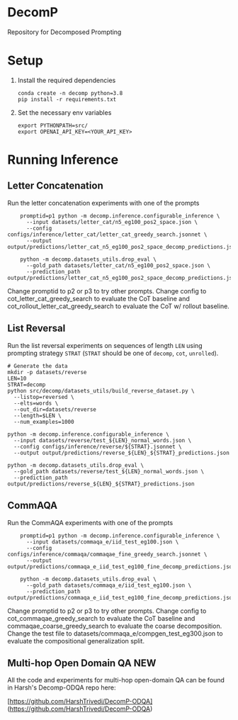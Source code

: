 # DecomP
Repository for Decomposed Prompting


# Setup

1. Install the required dependencies
    ```shell
    conda create -n decomp python=3.8
    pip install -r requirements.txt
    ```
2. Set the necessary env variables
    ```shell
    export PYTHONPATH=src/
    export OPENAI_API_KEY=<YOUR_API_KEY>
    ```

# Running Inference

## Letter Concatenation
Run the letter concatenation experiments with one of the prompts
```shell
    promptid=p1 python -m decomp.inference.configurable_inference \
      --input datasets/letter_cat/n5_eg100_pos2_space.json \
      --config configs/inference/letter_cat/letter_cat_greedy_search.jsonnet \
      --output output/predictions/letter_cat_n5_eg100_pos2_space_decomp_predictions.json
      
    python -m decomp.datasets_utils.drop_eval \
      --gold_path datasets/letter_cat/n5_eg100_pos2_space.json \
      --prediction_path output/predictions/letter_cat_n5_eg100_pos2_space_decomp_predictions.json
```

Change promptid to p2 or p3 to try other prompts. Change config to cot_letter_cat_greedy_search to
evaluate the CoT baseline and cot_rollout_letter_cat_greedy_search to evaluate the CoT w/ rollout
baseline.

## List Reversal
Run the list reversal experiments on sequences of length `LEN` 
using prompting strategy `STRAT` (`STRAT` should be one of `decomp`, `cot`, `unrolled`).
```shell
# Generate the data
mkdir -p datasets/reverse
LEN=10
STRAT=decomp
python src/decomp/datasets_utils/build_reverse_dataset.py \
  --listop=reversed \
  --elts=words \
  --out_dir=datasets/reverse
  --length=$LEN \
  --num_examples=1000

python -m decomp.inference.configurable_inference \
  --input datasets/reverse/test_${LEN}_normal_words.json \
  --config configs/inference/reverse/${STRAT}.jsonnet \
  --output output/predictions/reverse_${LEN}_${STRAT}_predictions.json
  
python -m decomp.datasets_utils.drop_eval \
  --gold_path datasets/reverse/test_${LEN}_normal_words.json \
  --prediction_path output/predictions/reverse_${LEN}_${STRAT}_predictions.json 
```

## CommAQA
Run the CommAQA experiments with one of the prompts
```shell
    promptid=p1 python -m decomp.inference.configurable_inference \
      --input datasets/commaqa_e/iid_test_eg100.json \
      --config configs/inference/commaqa/commaqae_fine_greedy_search.jsonnet \
      --output output/predictions/commaqa_e_iid_test_eg100_fine_decomp_predictions.json
      
    python -m decomp.datasets_utils.drop_eval \
      --gold_path datasets/commaqa_e/iid_test_eg100.json \
      --prediction_path output/predictions/commaqa_e_iid_test_eg100_fine_decomp_predictions.json
```

Change promptid to p2 or p3 to try other prompts. Change config to cot_commaqae_greedy_search to
evaluate the CoT baseline and commaqae_coarse_greedy_search to evaluate the coarse decomposition.
Change the test file to datasets/commaqa_e/compgen_test_eg300.json to evaluate the compositional
generalization split. 

## Multi-hop Open Domain QA **NEW**
All the code and experiments for multi-hop open-domain QA can be found in Harsh's Decomp-ODQA repo here:

[https://github.com/HarshTrivedi/DecomP-ODQA] (https://github.com/HarshTrivedi/DecomP-ODQA)
